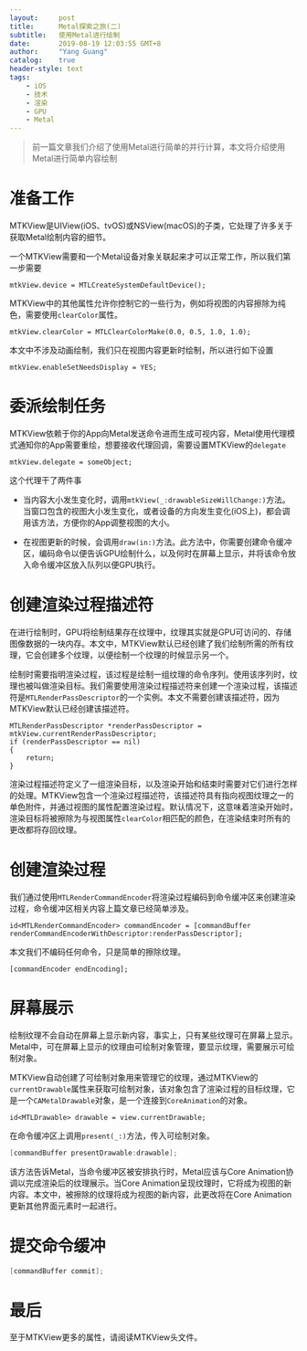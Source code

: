 ```yaml
---
layout:     post
title:      Metal探索之旅(二)
subtitle:   使用Metal进行绘制
date:       2019-08-19 12:03:55 GMT+8
author:     "Yang Guang"
catalog:    true
header-style: text
tags:
    - iOS
    - 技术
    - 渲染
    - GPU
    - Metal
---
```


>前一篇文章我们介绍了使用Metal进行简单的并行计算，本文将介绍使用Metal进行简单内容绘制

# 准备工作

MTKView是UIView(iOS、tvOS)或NSView(macOS)的子类，它处理了许多关于获取Metal绘制内容的细节。

一个MTKView需要和一个Metal设备对象关联起来才可以正常工作，所以我们第一步需要

```objc
mtkView.device = MTLCreateSystemDefaultDevice();
```

MTKView中的其他属性允许你控制它的一些行为，例如将视图的内容擦除为纯色，需要使用`clearColor`属性。

```objc
mtkView.clearColor = MTLClearColorMake(0.0, 0.5, 1.0, 1.0);
```

本文中不涉及动画绘制，我们只在视图内容更新时绘制，所以进行如下设置

```objc
mtkView.enableSetNeedsDisplay = YES;
```

# 委派绘制任务

MTKView依赖于你的App向Metal发送命令进而生成可视内容，Metal使用代理模式通知你的App需要重绘，想要接收代理回调，需要设置MTKView的`delegate`

```objc
mtkView.delegate = someObject;
```

这个代理干了两件事

* 当内容大小发生变化时，调用`mtkView(_:drawableSizeWillChange:)`方法。当窗口包含的视图大小发生变化，或者设备的方向发生变化(iOS上)，都会调用该方法，方便你的App调整视图的大小。

* 在视图更新的时候，会调用`draw(in:)`方法。此方法中，你需要创建命令缓冲区，编码命令以便告诉GPU绘制什么，以及何时在屏幕上显示，并将该命令放入命令缓冲区放入队列以便GPU执行。

# 创建渲染过程描述符

在进行绘制时，GPU将绘制结果存在纹理中，纹理其实就是GPU可访问的、存储图像数据的一块内存。本文中，MTKView默认已经创建了我们绘制所需的所有纹理，它会创建多个纹理，以便绘制一个纹理的时候显示另一个。

绘制时需要指明渲染过程，该过程是绘制一组纹理的命令序列。使用该序列时，纹理也被叫做渲染目标。我们需要使用渲染过程描述符来创建一个渲染过程，该描述符是`MTLRenderPassDescriptor`的一个实例。本文不需要创建该描述符，因为MTKView默认已经创建该描述符。

```objc
MTLRenderPassDescriptor *renderPassDescriptor = mtkView.currentRenderPassDescriptor;
if (renderPassDescriptor == nil)
{
    return;
}
```

渲染过程描述符定义了一组渲染目标，以及渲染开始和结束时需要对它们进行怎样的处理。MTKView包含一个渲染过程描述符，该描述符具有指向视图纹理之一的单色附件，并通过视图的属性配置渲染过程。默认情况下，这意味着渲染开始时，渲染目标将被擦除为与视图属性`clearColor`相匹配的颜色，在渲染结束时所有的更改都将存回纹理。

# 创建渲染过程

我们通过使用`MTLRenderCommandEncoder`将渲染过程编码到命令缓冲区来创建渲染过程，命令缓冲区相关内容上篇文章已经简单涉及。

```objc
id<MTLRenderCommandEncoder> commandEncoder = [commandBuffer renderCommandEncoderWithDescriptor:renderPassDescriptor];
```

本文我们不编码任何命令，只是简单的擦除纹理。

```objc
[commandEncoder endEncoding];
```

# 屏幕展示

绘制纹理不会自动在屏幕上显示新内容，事实上，只有某些纹理可在屏幕上显示。Metal中，可在屏幕上显示的纹理由可绘制对象管理，要显示纹理，需要展示可绘制对象。

MTKView自动创建了可绘制对象用来管理它的纹理，通过MTKView的`currentDrawable`属性来获取可绘制对象，该对象包含了渲染过程的目标纹理，它是一个`CAMetalDrawable`对象，是一个连接到`CoreAnimation`的对象。

```objc
id<MTLDrawable> drawable = view.currentDrawable;
```

在命令缓冲区上调用`present(_:)`方法，传入可绘制对象。

```objectivec
[commandBuffer presentDrawable:drawable];
```

该方法告诉Metal，当命令缓冲区被安排执行时，Metal应该与Core Animation协调以完成渲染后的纹理展示。当Core Animation呈现纹理时，它将成为视图的新内容。本文中，被擦除的纹理将成为视图的新内容，此更改将在Core Animation更新其他界面元素时一起进行。

# 提交命令缓冲

```objectivec
[commandBuffer commit];
```

# 最后

至于MTKView更多的属性，请阅读MTKView头文件。